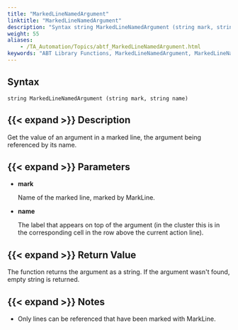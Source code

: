 ```yaml
--- 
title: "MarkedLineNamedArgument"
linktitle: "MarkedLineNamedArgument"
description: "Syntax string MarkedLineNamedArgument (string mark, string name) Description Get the value of an argument in a marked line, the argument being referenced by its name. Parameters mark Name of the ..."
weight: 55
aliases: 
    - /TA_Automation/Topics/abtf_MarkedLineNamedArgument.html
keywords: "ABT Library Functions, MarkedLineNamedArgument, MarkedLineNamedArgument (ABT library function)"
---
```


## Syntax

`string MarkedLineNamedArgument (string mark, string name)`

## {{< expand >}} Description

Get the value of an argument in a marked line, the argument being referenced by its name.

## {{< expand >}} Parameters

-   **mark**

    Name of the marked line, marked by MarkLine.

-   **name**

    The label that appears on top of the argument \(in the cluster this is in the corresponding cell in the row above the current action line\).


## {{< expand >}} Return Value

The function returns the argument as a string. If the argument wasn't found, empty string is returned.

## {{< expand >}} Notes

-   Only lines can be referenced that have been marked with MarkLine.




